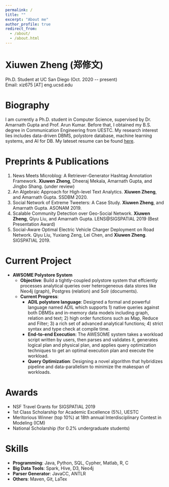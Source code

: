 ```yaml
---
permalink: /
title: ""
excerpt: "About me"
author_profile: true
redirect_from: 
  - /about/
  - /about.html
---
```


Xiuwen Zheng (郑修文)
=====
Ph.D. Student at UC San Diego (Oct. 2020 -- present)\
Email: xiz675 [AT] eng.ucsd.edu

Biography
======
I am currently a Ph.D. student in Computer Science, supervised by Dr. Amarnath Gupta and Prof. Arun Kumar. Before that, I obtained my B.S. degree in Communication Engineering from UESTC. My research interest lies includes data-driven DBMS, polystore database, machine learning systems, and AI for DB. My lateset resume can be found [here](https://github.com/xiz675/xiz675.github.io/blob/master/files/resume_Xiuwen.pdf).
  
Preprints & Publications
======
1. News Meets Microblog: A Retriever-Generator Hashtag Annotation Framework. **Xiuwen Zheng**, Dheeraj Mekala, Amarnath Gupta, and Jingbo Shang. (under review)
1. An Algebraic Approach for High-level Text Analytics. **Xiuwen Zheng**, and Amarnath Gupta. SSDBM 2020.
1. Social Network of Extreme Tweeters: A Case Study. **Xiuwen Zheng**, and Amarnath Gupta. ASONAM 2019.
1. Scalable Community Detection over Geo-Social Network. **Xiuwen Zheng**, Qiyu Liu, and Amarnath Gupta. LENS@SIGSPATIAL 2019 (Best Presentation Award)
1. Social-Aware Optimal Electric Vehicle Charger Deployment on Road Network. Qiyu Liu, Yuxiang Zeng, Lei Chen, and **Xiuwen Zheng**. SIGSPATIAL 2019.


Current Project
======
* **AWSOME Polystore System**
    - **Objective**: Build a tightly-coupled polystore system that effciently processes analytical queries over heterogeneous data stores like Neo4j (graph), Postgres (relation) and Solr (documents).
    - **Current Progress**: 
        - **ADIL polystore language**: Designed a formal and powerful language named ADIL which supports 1) native queries against both DBMSs and in-memory data models including graph, relation and text; 2) high order functions such as Map, Reduce and Filter; 3) a rich set of advanced analytical functions; 4) strict syntax and type check at compile time.
        - **End-to-end Execution**: The AWESOME system takes a workload script written by users, then parses and validates it, generates logical plan and physical plan, and applies query optimization techniques to get an optimal execution plan and execute the workload.
        - **Query Optimization**: Designing a novel algorithm that hybridizes pipeline and data-parallelism to minimize the makespan of workloads.

Awards
======
* NSF Travel Grants for SIGSPATIAL 2019
* 1st Class Scholarship for Academic Excellence (5%), UESTC
* Meritorious Winner (top 10%) at 18th annual Interdisciplinary Contest in Modeling (ICM)
* National Scholarship (for 0.2% undergraduate students)

Skills
======
* **Programming**: Java, Python, SQL, Cypher, Matlab, R, C
* **Big Data Tools**: Spark, Hive, D3, Neo4j
* **Parser Generator**: JavaCC, ANTLR
* **Others**: Maven, Git, LaTex
